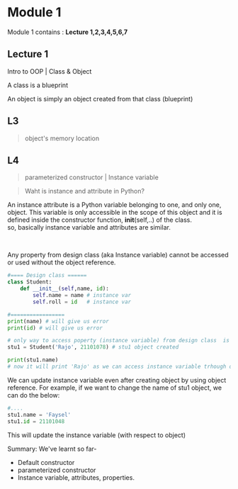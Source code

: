 # Module 1 
Module 1 contains : 
**Lecture 1,2,3,4,5,6,7**

## Lecture 1

Intro to OOP | Class & Object

A class is a blueprint

An object is simply an object created from that class (blueprint)




## L3

>object's memory location





## L4
> parameterized constructor | Instance variable


> Waht is instance and attribute in Python?  

An instance attribute is a Python variable belonging to one, and only one, object. This variable is only accessible in the scope of this object and it is defined inside the constructor function, __init__(self,..) of the class.  
so, basically instance variable and attributes are similar.

<br>

Any property from design class (aka Instance variable) cannot be accessed or used without the object reference. 

```py
#==== Design class ======
class Student: 
    def __init__(self,name, id):
        self.name = name # instance var
        self.roll = id   # instance var

#=================
print(name) # will give us error
print(id) # will give us error

# only way to access poperty (instance variable) from design class  is through object reference.
stu1 = Student('Rajo', 21101078) # stu1 object created

print(stu1.name)
# now it will print 'Rajo' as we can access instance variable trhough object reference 


```

We can update instance variable even after creating object by using object reference. 
For example, if we want to change the name of stu1 object, we can do the below:
```py
#....
stu1.name = 'Faysel'
stu1.id = 21101048

```
This will update the instance variable (with respect to object)


Summary: We've learnt so far-   
* Default constructor 
* parameterized constructor
* Instance variable, attributes, properties.

